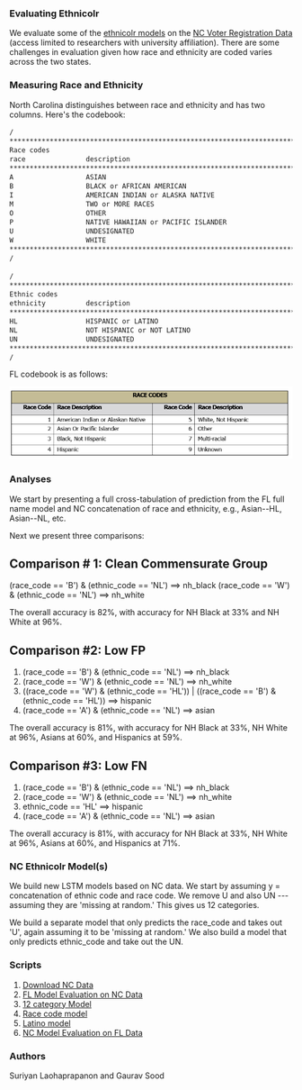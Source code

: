 ### Evaluating Ethnicolr

We evaluate some of the [ethnicolr models](https://github.com/appeler/ethnicolr) on the [NC Voter Registration Data](https://dataverse.harvard.edu/dataset.xhtml?persistentId=doi:10.7910/DVN/NEFUBN) (access limited to researchers with university affiliation). There are some challenges in evaluation given how race and ethnicity are coded varies across the two states.

### Measuring Race and Ethnicity

North Carolina distinguishes between race and ethnicity and has two columns. Here's the codebook:

```
/ ***************************************************************************
Race codes
race               description
*******************************************************************************
A                  ASIAN
B                  BLACK or AFRICAN AMERICAN
I                  AMERICAN INDIAN or ALASKA NATIVE
M                  TWO or MORE RACES
O                  OTHER
P                  NATIVE HAWAIIAN or PACIFIC ISLANDER
U                  UNDESIGNATED
W                  WHITE
*************************************************************************** /

/ ***************************************************************************
Ethnic codes
ethnicity          description
*******************************************************************************
HL                 HISPANIC or LATINO
NL                 NOT HISPANIC or NOT LATINO
UN                 UNDESIGNATED
*************************************************************************** /
```

FL codebook is as follows:

![](img/fl_race_code.png)

### Analyses

We start by presenting a full cross-tabulation of prediction from the FL full name model and NC concatenation of race and ethnicity, e.g., Asian--HL, Asian--NL, etc.

Next we present three comparisons:

Comparison # 1: Clean Commensurate Group
--------------------------

(race_code == 'B') & (ethnic_code == 'NL') ==> nh_black
(race_code == 'W') & (ethnic_code == 'NL') ==> nh_white

The overall accuracy is 82%, with accuracy for NH Black at 33% and NH White at 96%.

Comparison #2: Low FP
------------------------

1. (race_code == 'B') & (ethnic_code == 'NL') ==> nh_black
2. (race_code == 'W') & (ethnic_code == 'NL') ==> nh_white
3. ((race_code == 'W') & (ethnic_code == 'HL')) | ((race_code == 'B') & (ethnic_code == 'HL')) ==> hispanic
4. (race_code == 'A') & (ethnic_code == 'NL') ==> asian

The overall accuracy is 81%, with accuracy for NH Black at 33%, NH White at 96%, Asians at 60%, and Hispanics at 59%.

Comparison #3: Low FN
-----------------------

1. (race_code == 'B') & (ethnic_code == 'NL') ==> nh_black
2. (race_code == 'W') & (ethnic_code == 'NL') ==> nh_white
3. ethnic_code == 'HL' ==> hispanic
4. (race_code == 'A')  & (ethnic_code == 'NL') ==> asian

The overall accuracy is 81%, with accuracy for NH Black at 33%, NH White at 96%, Asians at 60%, and Hispanics at 71%.

### NC Ethnicolr Model(s)

We build new LSTM models based on NC data. We start by assuming y = concatenation of ethnic code and race code. We remove U and also UN --- assuming they are 'missing at random.' This gives us 12 categories.

We build a separate model that only predicts the race_code and takes out 'U', again assuming it to be 'missing at random.' We also build a model that only predicts ethnic_code and take out the UN.

### Scripts

1. [Download NC Data](scripts/01_download_nc_voter.ipynb)
2. [FL Model Evaluation on NC Data](scripts/02_analyze_nc_voter.ipynb)
3. [12 category Model](scripts/03_nc_12_cat_model.ipynb)
4. [Race code model](scripts/04_nc_race_code.ipynb)
5. [Latino model](scripts/05_nc_voter_name_lstm_hispanic.ipynb)
6. [NC Model Evaluation on FL Data](scripts/06_analyze_fl_analyze.ipynb)

### Authors

Suriyan Laohaprapanon and Gaurav Sood
